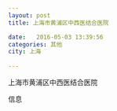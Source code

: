 ```yaml
--- 
layout: post 
title: 上海市黄浦区中西医结合医院

date:   2016-05-03 13:39:56 
categories: 其他  
city: 上海
  
--- 
```

   
上海市黄浦区中西医结合医院

信息


